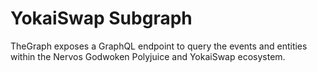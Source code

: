 # YokaiSwap Subgraph

TheGraph exposes a GraphQL endpoint to query the events and entities within the Nervos Godwoken Polyjuice and YokaiSwap ecosystem.
